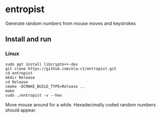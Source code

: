 # entropist
Generate random numbers from mouse moves and keystrokes

## Install and run

### Linux

```
sudo apt install libcrypto++-dev
git clone https://github.com/ola-ct/entropist.git
cd entropist
mkdir Release
cd Release
cmake -DCMAKE_BUILD_TYPE=Release ..
make
sudo ./entropist -v --hex
```

Move mouse around for a while. Hexadecimally coded random numbers should appear.
